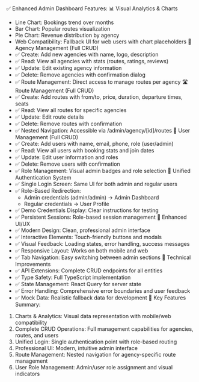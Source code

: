 ✅ Enhanced Admin Dashboard Features:
📊 Visual Analytics & Charts
- Line Chart: Bookings trend over months
- Bar Chart: Popular routes visualization  
- Pie Chart: Revenue distribution by agency
- Web Compatibility: Fallback UI for web users with chart placeholders
🏢 Agency Management (Full CRUD)
- ✅ Create: Add new agencies with name, logo, description
- ✅ Read: View all agencies with stats (routes, ratings, reviews)
- ✅ Update: Edit existing agency information
- ✅ Delete: Remove agencies with confirmation dialog
- ✅ Route Management: Direct access to manage routes per agency
🛣️ Route Management (Full CRUD)
- ✅ Create: Add routes with from/to, price, duration, departure times, seats
- ✅ Read: View all routes for specific agencies
- ✅ Update: Edit route details
- ✅ Delete: Remove routes with confirmation
- ✅ Nested Navigation: Accessible via /admin/agency/[id]/routes
👥 User Management (Full CRUD)
- ✅ Create: Add users with name, email, phone, role (user/admin)
- ✅ Read: View all users with booking stats and join dates
- ✅ Update: Edit user information and roles
- ✅ Delete: Remove users with confirmation
- ✅ Role Management: Visual admin badges and role selection
🔐 Unified Authentication System
- ✅ Single Login Screen: Same UI for both admin and regular users
- ✅ Role-Based Redirection: 
  - Admin credentials (admin/admin) → Admin Dashboard
  - Regular credentials → User Profile
- ✅ Demo Credentials Display: Clear instructions for testing
- ✅ Persistent Sessions: Role-based session management
📱 Enhanced UI/UX
- ✅ Modern Design: Clean, professional admin interface
- ✅ Interactive Elements: Touch-friendly buttons and modals
- ✅ Visual Feedback: Loading states, error handling, success messages
- ✅ Responsive Layout: Works on both mobile and web
- ✅ Tab Navigation: Easy switching between admin sections
🔧 Technical Improvements
- ✅ API Extensions: Complete CRUD endpoints for all entities
- ✅ Type Safety: Full TypeScript implementation
- ✅ State Management: React Query for server state
- ✅ Error Handling: Comprehensive error boundaries and user feedback
- ✅ Mock Data: Realistic fallback data for development
🎯 Key Features Summary:
1. Charts & Analytics: Visual data representation with mobile/web compatibility
2. Complete CRUD Operations: Full management capabilities for agencies, routes, and users
3. Unified Login: Single authentication point with role-based routing
4. Professional UI: Modern, intuitive admin interface
5. Route Management: Nested navigation for agency-specific route management
6. User Role Management: Admin/user role assignment and visual indicators